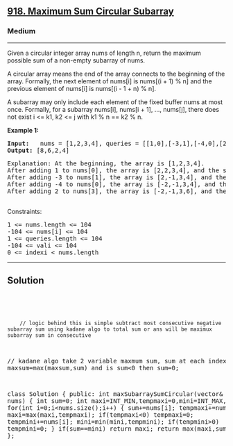 
<h2><a href="https://leetcode.com/problems/maximum-sum-circular-subarray/description/">918. Maximum Sum Circular Subarray</a></h2>
<h3>Medium</h3>
<hr>
<div><p>
Given a circular integer array nums of length n, return the maximum possible sum of a non-empty subarray of nums.

A circular array means the end of the array connects to the beginning of the array. Formally, the next element of nums[i] is nums[(i + 1) % n] and the previous element of nums[i] is nums[(i - 1 + n) % n].

A subarray may only include each element of the fixed buffer nums at most once. Formally, for a subarray nums[i], nums[i + 1], ..., nums[j], there does not exist i <= k1, k2 <= j with k1 % n == k2 % n.

 
</p>


<p><strong>Example 1:</strong></p>
<pre><strong>Input:</strong>   nums = [1,2,3,4], queries = [[1,0],[-3,1],[-4,0],[2,3]]
<strong>Output:</strong> [8,6,2,4]
</pre>
<pre>
Explanation: At the beginning, the array is [1,2,3,4].
After adding 1 to nums[0], the array is [2,2,3,4], and the sum of even values is 2 + 2 + 4 = 8.
After adding -3 to nums[1], the array is [2,-1,3,4], and the sum of even values is 2 + 4 = 6.
After adding -4 to nums[0], the array is [-2,-1,3,4], and the sum of even values is -2 + 4 = 2.
After adding 2 to nums[3], the array is [-2,-1,3,6], and the sum of even values is -2 + 6 = 4.
  </pre>
  
 

Constraints:
<pre>
1 <= nums.length <= 104
-104 <= nums[i] <= 104
1 <= queries.length <= 104
-104 <= vali <= 104
0 <= indexi < nums.length
</pre>
<hr>
 <h2><strong><b>Solution</b></strong></h2>
 <br>
 <pre>
 
        // logic behind this is simple subtract most consecutive negative subarray sum using kadane algo to total sum or ans will be maximux subarray sum in consecutive 

// kadane algo take 2 variable maxmum sum, sum at each index maxsum=max(maxsum,sum) and is sum<0 then sum=0;

class Solution {
public:
    int maxSubarraySumCircular(vector<int>& nums) {
        int sum=0;
        int maxi=INT_MIN,tempmaxi=0,mini=INT_MAX,tempmini=0;
        for(int i=0;i<nums.size();i++)
        {
            sum+=nums[i];
            tempmaxi+=nums[i];  maxi=max(maxi,tempmaxi);
            if(tempmaxi<0) tempmaxi=0;
             tempmini+=nums[i]; mini=min(mini,tempmini);
            if(tempmini>0) tempmini=0;
        }
        if(sum==mini) return maxi;
        return max(maxi,sum-mini);
    }
};
          
 </pre>

